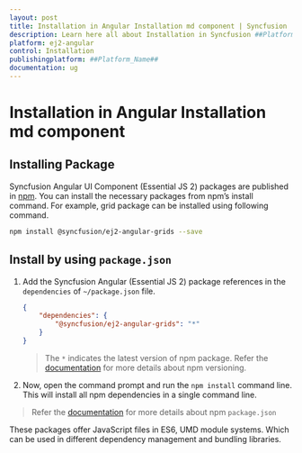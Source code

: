 ```yaml
---
layout: post
title: Installation in Angular Installation md component | Syncfusion
description: Learn here all about Installation in Syncfusion ##Platform_Name## Installation md component of Syncfusion Essential JS 2 and more.
platform: ej2-angular
control: Installation 
publishingplatform: ##Platform_Name##
documentation: ug
---
```


# Installation in Angular Installation md component

## Installing Package

Syncfusion Angular UI Component (Essential JS 2) packages are published in
[npm](https://www.npmjs.com/search?q=ej2-angular&page=1&ranking=optimal).
You can install the necessary packages from npm’s install command.
For example, grid package can be installed using following command.

```sh
npm install @syncfusion/ej2-angular-grids --save
```

## Install by using `package.json`

1. Add the Syncfusion Angular (Essential JS 2) package references in the `dependencies` of `~/package.json` file.

    ```json
    {
        "dependencies": {
            "@syncfusion/ej2-angular-grids": "*"
        }
    }
    ```
    > The `*` indicates the latest version of npm package. Refer the [documentation](https://docs.npmjs.com/cli/v7/using-npm/semver#versions) for more details about npm versioning.

2. Now, open the command prompt and run the `npm install` command line. This will install all npm dependencies in a single command line.

> Refer the [documentation](https://docs.npmjs.com/files/package.json) for more details about npm `package.json`

These packages offer JavaScript files in ES6, UMD module systems. Which can be used in different
dependency management and bundling libraries.
